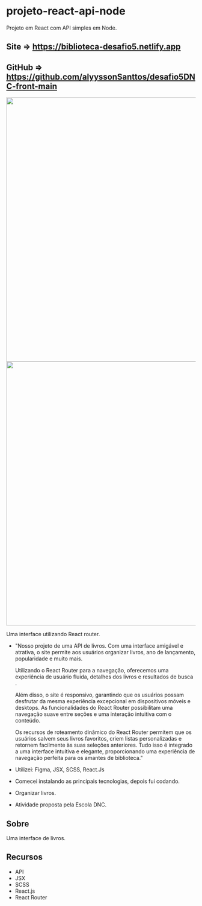 # projeto-react-api-node
Projeto em React com API simples em Node.

## Site => https://biblioteca-desafio5.netlify.app
## GitHub => https://github.com/alyyssonSanttos/desafio5DNC-front-main

<div align="center">
  <img src="https://github.com/alyyssonSanttos/desafio5DNC-front-main/assets/125829817/a5803afc-275e-476b-be91-1a2287bf0db6" width="700">
</div>

<div align="center">
  <img src="https://github.com/alyyssonSanttos/desafio5DNC-front-main/assets/125829817/b822626b-abe2-48a5-b03a-fb8322c68025" width="700">
</div>

Uma interface utilizando React router.

- "Nosso projeto de uma API de livros. Com uma interface amigável e atrativa, o site permite aos usuários organizar livros, ano de lançamento, popularidade e muito mais.

  Utilizando o React Router para a navegação, oferecemos uma experiência de usuário fluida,  detalhes dos livros e resultados de busca .

  Além disso, o site é responsivo, garantindo que os usuários possam desfrutar da mesma experiência excepcional em dispositivos móveis e desktops. As funcionalidades do React Router possibilitam uma navegação     suave entre seções e uma interação intuitiva com o conteúdo.

  Os recursos de roteamento dinâmico do React Router permitem que os usuários salvem seus livros favoritos, criem listas personalizadas e retornem facilmente às suas seleções anteriores. Tudo isso é integrado a   uma interface intuitiva e elegante, proporcionando uma experiência de navegação perfeita para os amantes de biblioteca."


- Utilizei: Figma, JSX, SCSS, React.Js
- Comecei instalando as principais tecnologias, depois fui codando.
- Organizar livros.
- Atividade proposta pela Escola DNC.

## Sobre

Uma interface de livros.

## Recursos

- API
- JSX
- SCSS
- React.js
- React Router

